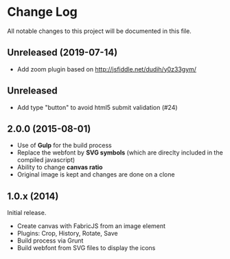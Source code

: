 # Change Log

All notable changes to this project will be documented in this file.

## Unreleased (2019-07-14)
- Add zoom plugin
based on http://jsfiddle.net/dudih/y0z33gym/

## Unreleased

- Add type "button" to avoid html5 submit validation (#24)

## 2.0.0 (2015-08-01)

- Use of **Gulp** for the build process
- Replace the webfont by **SVG symbols** (which are direclty included in the compiled javascript)
- Ability to change **canvas ratio**
- Original image is kept and changes are done on a clone

## 1.0.x (2014)

Initial release.

- Create canvas with FabricJS from an image element
- Plugins: Crop, History, Rotate, Save
- Build process via Grunt
- Build webfont from SVG files to display the icons
